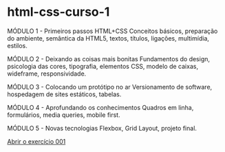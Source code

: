 # html-css-curso-1
 MÓDULO 1 - Primeiros passos HTML+CSS
    Conceitos básicos, preparação do ambiente, semântica da HTML5, textos, títulos, ligações, multimídia, estilos.
 
 MÓDULO 2 - Deixando as coisas mais bonitas
    Fundamentos do design, psicologia das cores, tipografia, elementos CSS, modelo de caixas, wideframe, responsividade.

 MÓDULO 3 - Colocando um protótipo no ar
    Versionamento de software, hospedagem de sites estáticos, tabelas.

 MÓDULO 4 - Aprofundando os conhecimentos
    Quadros em linha, formulários, media queries, mobile first.

 MÓDULO 5 - Novas tecnologias
    Flexbox, Grid Layout, projeto final.

<a href="https://just-fontaine.github.io/html-css-curso-1/exercicios/ex001/index.html">Abrir o exercício 001</a>